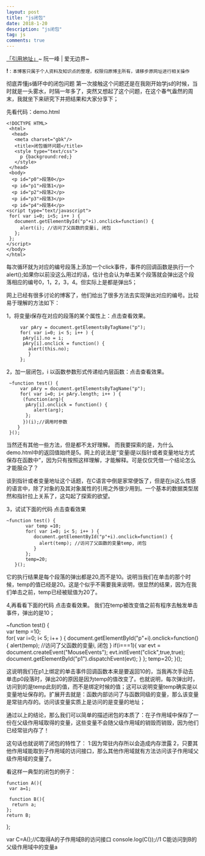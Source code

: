 ```yaml
---
layout: post
title: "js闭包"
date: 2018-1-20
description: "js闭包"
tag: js
comments: true
---
```

[「引用地址」](http://www.cnblogs.com/hljmly/p/5448134.html)~ 阮一峰 | 爱无边界~

**!** : `本博客只属于个人资料及知识点的整理，权限归原博主所有，请移步原网址进行相关操作`

彻底弄懂js循环中的闭包问题
   第一次接触这个问题还是在我刚开始学js的时候，当时就是一头雾水，时隔一年多了，突然又想起了这个问题，在这个春气盎然的周末，我就坐下来研究下并把结果和大家分享下；

先看代码：demo.html

    <!DOCTYPE HTML>
     <html>
      <head>
       <meta charset="gbk"/>
       <title>闭包循环问题</title>
       <style type="text/css">
         p {background:red;}
       </style>
     </head>
     <body>
      <p id="p0">段落0</p>
      <p id="p1">段落1</p>
      <p id="p2">段落2</p>
      <p id="p3">段落3</p>
      <p id="p4">段落4</p>
    <script type="text/javascript">
     for( var i=0; i<5; i++ ) {
       document.getElementById("p"+i).onclick=function() {
         alert(i); //访问了父函数的变量i, 闭包
       };
     };
    </script>
    </body>
    </html>

  每次循环就为对应的编号段落上添加一个click事件，事件的回调函数是执行一个alert();如果你以前没这么用过的话，估计也会认为单击某个段落就会弹出这个段落相应的编号0，1，2，3，4。但实际上是都是弹出5；

网上已经有很多讨论的博客了，他们给出了很多方法去实现弹出对应的编号。比较易于理解的方法如下：

1，将变量i保存在对应的段落的某个属性上：点击查看效果。

         var pAry = document.getElementsByTagName("p");
         for( var i=0; i< 5; i++ ) {
          pAry[i].no = i;
          pAry[i].onclick = function() {
            alert(this.no);
            }
         };

2，加一层闭包，i 以函数参数形式传递给内层函数：点击查看效果。

     ~function test() {    
         var pAry = document.getElementsByTagName("p");    
         for( var i=0; i< pAry.length; i++ ) {    
          (function(arg){        
           pAry[i].onclick = function() {        
              alert(arg);    
           };    
          })(i);//调用时参数    
        }    
     }();  

当然还有其他一些方法，但是都不太好理解。
    而我要探索的是，为什么demo.html中的返回值始终是5。网上的说法是“变量i是以指针或者变量地址方式保存在函数中”，因为只有按照这样理解，才能解释。可是仅仅凭借一个结论怎么才能服众了？

   谈到指针或者变量地址这个话题，在C语言中倒是家常便饭了，但是在js这么性感的语言中，除了对象的及其对象属性的引用之外很少用到。一个基本的数据类型居然和指针拉上关系了，这勾起了探索的欲望。

3，试试下面的代码 点击查看效果

    ~function test() {    
           var temp =10;  
           for( var i=0; i< 5; i++ ) {
              document.getElementById("p"+i).onclick=function() {
                alert(temp); //访问了父函数的变量temp, 闭包
              }
           };
           temp=20;
       }();

  它的执行结果是每个段落的弹出都是20,而不是10。说明当我们在单击的那个时候，temp的值已经是20。这是个似乎不需要我来说明，很显然的结果，因为在我们单击之前，temp已经被赋值为20了。

4,再看看下面的代码  点击查看效果。
我们在temp被改变值之前有程序去触发单击事件，弹出的是10；


   ~function test() {    
         var temp =10;  
         for( var i=0; i< 5; i++ ) {
            document.getElementById("p"+i).onclick=function() {
              alert(temp); //访问了父函数的变量i, 闭包
            }
          if(i===1){
             var evt = document.createEvent("MouseEvents");
             evt.initEvent("click",true,true);
             document.getElementById("p1").dispatchEvent(evt);
          }
         };
         temp=20;
     }();

  这说明我们在p1上绑定的单击事件回调函数本来是要返回10的，当我再次手动去单击p0段落时，弹出20的原因是因为temp的值改变了。也就说明，每次弹出时，访问到的是temp此刻的值，而不是绑定时候的值；这可以说明变量temp确实是以变量地址保存的。扩展开去就是：函数内部访问了与函数同级的变量，那么该变量是常驻内存的。访问该变量实质上是访问的是变量的地址；

   通过以上的结论，那么我们可以简单的描述闭包的本质了：在子作用域中保存了一份在父级作用域取得的变量，这些变量不会随父级作用域的销毁而销毁，因为他们已经常驻内存了！

这句话也就说明了闭包的特性了：
1:因为常驻内存所以会造成内存泄露
2，只要其他作用域能取到子作用域的访问接口，那么其他作用域就有方法访问该子作用域父级作用域的变量了。

看这样一典型的闭包的例子：

    function A(){
     var a=1;

     function B(){
      return a;
    };
    return B;
   };

 var C=A();//C取得A的子作用域B的访问接口
 console.log(C());//1 C能访问到B的父级作用域中的变量a
